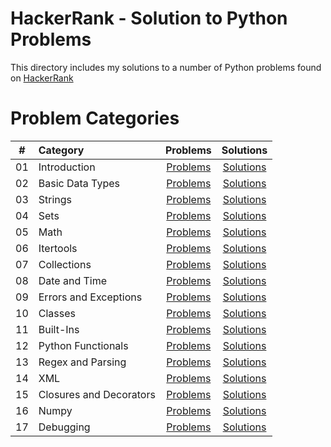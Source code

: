 # HackerRank - Solution to Python Problems

This directory includes my solutions to a number of Python problems found on [HackerRank](https://www.hackerrank.com/domains/python)

# Problem Categories

| # | Category | Problems | Solutions |
| - | :------- | :------: | :-------: |
| 01 | Introduction | [Problems](https://www.hackerrank.com/domains/python?filters%5Bsubdomains%5D%5B%5D=py-introduction) | [Solutions](https://github.com/krailis/hackerrank-solutions/tree/master/Python/Introduction) |
| 02 | Basic Data Types | [Problems](https://www.hackerrank.com/domains/python?filters%5Bsubdomains%5D%5B%5D=py-basic-data-types) | [Solutions](https://github.com/krailis/hackerrank-solutions/tree/master/Python/Basic_Data_Types) |
| 03 | Strings | [Problems](https://www.hackerrank.com/domains/python?filters%5Bsubdomains%5D%5B%5D=py-strings) | [Solutions](https://github.com/krailis/hackerrank-solutions/tree/master/Python/Strings) |
| 04 | Sets | [Problems](https://www.hackerrank.com/domains/python?filters%5Bsubdomains%5D%5B%5D=py-sets) | [Solutions](https://github.com/krailis/hackerrank-solutions/tree/master/Python/Sets) |
| 05 | Math | [Problems](https://www.hackerrank.com/domains/python?filters%5Bsubdomains%5D%5B%5D=py-math) | [Solutions](https://github.com/krailis/hackerrank-solutions/tree/master/Python/Math) |
| 06 | Itertools | [Problems](https://www.hackerrank.com/domains/python?filters[subdomains][]=py-itertools) | [Solutions](https://github.com/krailis/hackerrank-solutions/tree/master/Python/Itertools) |
| 07 | Collections | [Problems](https://www.hackerrank.com/domains/python?filters[subdomains][]=py-collections) | [Solutions](https://github.com/krailis/hackerrank-solutions/tree/master/Python/Collections) |
| 08 | Date and Time | [Problems](https://www.hackerrank.com/domains/python?filters%5Bsubdomains%5D%5B%5D=py-date-time) | [Solutions](https://github.com/krailis/hackerrank-solutions/tree/master/Python/Date_and_Time) |
| 09 | Errors and Exceptions | [Problems](https://www.hackerrank.com/domains/python?filters%5Bsubdomains%5D%5B%5D=errors-exceptions) | [Solutions](https://github.com/krailis/hackerrank-solutions/tree/master/Python/Errors_and_Exceptions) |
| 10 | Classes | [Problems](https://www.hackerrank.com/domains/python?filters%5Bsubdomains%5D%5B%5D=py-classes) | [Solutions](https://github.com/krailis/hackerrank-solutions/tree/master/Python/Classes) |
| 11 | Built-Ins | [Problems](https://www.hackerrank.com/domains/python?filters%5Bsubdomains%5D%5B%5D=py-built-ins) | [Solutions](https://github.com/krailis/hackerrank-solutions/tree/master/Python/Built-Ins) |
| 12 | Python Functionals | [Problems](https://www.hackerrank.com/domains/python?filters%5Bsubdomains%5D%5B%5D=py-functionals) | [Solutions](https://github.com/krailis/hackerrank-solutions/tree/master/Python/Python_Functionals) |
| 13 | Regex and Parsing | [Problems](https://www.hackerrank.com/domains/python?filters%5Bsubdomains%5D%5B%5D=py-regex) | [Solutions](https://github.com/krailis/hackerrank-solutions/tree/master/Python/Regex_and_Parsing) |
| 14 | XML | [Problems](https://www.hackerrank.com/domains/python?filters%5Bsubdomains%5D%5B%5D=xml) | [Solutions](https://github.com/krailis/hackerrank-solutions/tree/master/Python/XML) |
| 15 | Closures and Decorators | [Problems](https://www.hackerrank.com/domains/python?filters%5Bsubdomains%5D%5B%5D=closures-and-decorators) | [Solutions](https://github.com/krailis/hackerrank-solutions/tree/master/Python/Closures_and_Decorators) |
| 16 | Numpy | [Problems](https://www.hackerrank.com/domains/python?filters%5Bsubdomains%5D%5B%5D=numpy) | [Solutions](https://github.com/krailis/hackerrank-solutions/tree/master/Python/Numpy) |
| 17 | Debugging | [Problems](https://www.hackerrank.com/domains/python?filters%5Bsubdomains%5D%5B%5D=py-debugging) | [Solutions]() |
